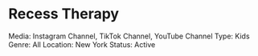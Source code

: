 # Recess Therapy

Media: Instagram Channel, TikTok Channel, YouTube Channel
Type: Kids
Genre: All
Location: New York
Status: Active
